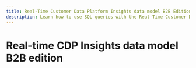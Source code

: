 ```yaml
---
title: Real-Time Customer Data Platform Insights data model B2B Edition
description: Learn how to use SQL queries with the Real-Time Customer Data Platform Insights Data Models (B2B Edition) to customize your own Real-Time CDP reports for your marketing and KPI use cases.
---
```

# Real-time CDP Insights data model B2B edition
